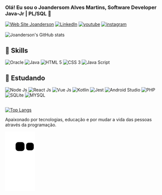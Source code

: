 

### Olá! Eu sou o Joandersom Alves Martins, Software Developer Java-Jr | PL/SQL 🤙
[![Web Site Joanderson](https://img.shields.io/website-up-down-green-red/http/monip.org.svg )]()
[![Linkedln](https://img.shields.io/badge/LinkedIn-0077B5?style=for-the-badge&logo=linkedin&logoColor=white)](https://www.linkedin.com/in/joandersonalvesmartins/) [![youtube](https://img.shields.io/badge/YouTube-FF0000?style=for-the-badge&logo=youtube&logoColor=white)](https://www.youtube.com/channel/UCYlcXMwp5CEoG22KxV4aqmQ) [![instagram](https://img.shields.io/badge/Instagram-E4405F?style=for-the-badge&logo=instagram&logoColor=white)](https://www.instagram.com/joandersonalvesmartins/)<br/><!-- [![Email](https://img.shields.io/badge/Gmail-D14836?style=for-the-badge&logo=gmail&logoColor=white)](https://mail.google.com/mail/u/0/?tab=rm&ogbl#inbox) [![Whatsapp](https://img.shields.io/badge/WhatsApp-25D366?style=for-the-badge&logo=whatsapp&logoColor=white)]() --> </br>
![Joanderson's GitHub stats](https://github-readme-stats.vercel.app/api?username=joandersonalvesmartins&show_icons=true&theme=merko)

## 🚀 Skills
<div style="display: inline_block"> 
 <img src="https://cdn.jsdelivr.net/gh/devicons/devicon/icons/oracle/oracle-original.svg" alt="Oracle" height="70px" width="70px" /> 
 <img src="https://cdn.jsdelivr.net/gh/devicons/devicon/icons/java/java-original-wordmark.svg" alt="Java" height="70px" width="70px" />
 <img src="https://cdn.jsdelivr.net/gh/devicons/devicon/icons/html5/html5-original-wordmark.svg" alt="HTML 5" height="70px" width="70px"/>
<img src="https://cdn.jsdelivr.net/gh/devicons/devicon/icons/css3/css3-original-wordmark.svg" alt="CSS 3" height="70px" width="70px" />
<img src="https://cdn.jsdelivr.net/gh/devicons/devicon/icons/javascript/javascript-plain.svg" alt="Java Script" height="55px" width="55px" />          
</div>

## 📝 Estudando
<div style="display: inline_block">
    <img src="https://cdn.jsdelivr.net/gh/devicons/devicon/icons/nodejs/nodejs-original-wordmark.svg" alt="Node Js" height="70px" width="80px" />
    <img src="https://cdn.jsdelivr.net/gh/devicons/devicon/icons/react/react-original-wordmark.svg" alt="React Js" height="50px" width="60px"/>
    <img src="https://cdn.jsdelivr.net/gh/devicons/devicon/icons/vuejs/vuejs-original-wordmark.svg" alt="Vue Js" height="50px" width="60px"/>    
    <img src="https://cdn.jsdelivr.net/gh/devicons/devicon/icons/kotlin/kotlin-original-wordmark.svg" alt="Kotlin" height="70px" width="80px"/>
    <img src="https://cdn.jsdelivr.net/gh/devicons/devicon/icons/jest/jest-plain.svg" alt="Jest" height="50px" width="60px"/>    
    <img src="https://cdn.jsdelivr.net/gh/devicons/devicon/icons/androidstudio/androidstudio-original-wordmark.svg" alt="Android Studio" height="80px" width="90px"/>
    <img src="https://cdn.jsdelivr.net/gh/devicons/devicon/icons/php/php-plain.svg" alt="PHP" height="70px" width="80px"/>
    <img src="https://cdn.jsdelivr.net/gh/devicons/devicon/icons/sqlite/sqlite-original-wordmark.svg" alt="SQLite" height="70px" width="80px"/>
    <img src="https://cdn.jsdelivr.net/gh/devicons/devicon/icons/mysql/mysql-original-wordmark.svg" alt="MYSQL" height="70px" width="80px"/>  
</div>
</br>

[![Top Langs](https://github-readme-stats.vercel.app/api/top-langs/?username=joandersonalvesmartins&layout=compact&langs_count=8&show_icons=true&theme=merko)](https://github.com/joandersonalvesmartins/github-readme-stats)


Apaixonado por tecnologias, educação e por mudar a vida das pessoas através da programação.

![Snake animation](https://github.com/joandersonalvesmartins/joandersonalvesmartins/blob/output/github-contribution-grid-snake.svg)

